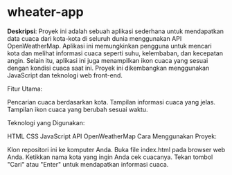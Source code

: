 # wheater-app

**Deskripsi**:
Proyek ini adalah sebuah aplikasi sederhana untuk mendapatkan data cuaca dari kota-kota di seluruh dunia menggunakan API OpenWeatherMap. Aplikasi ini memungkinkan pengguna untuk mencari kota dan melihat informasi cuaca seperti suhu, kelembaban, dan kecepatan angin. Selain itu, aplikasi ini juga menampilkan ikon cuaca yang sesuai dengan kondisi cuaca saat ini. Proyek ini dikembangkan menggunakan JavaScript dan teknologi web front-end.

Fitur Utama:

Pencarian cuaca berdasarkan kota.
Tampilan informasi cuaca yang jelas.
Tampilan ikon cuaca yang berubah sesuai waktu.

Teknologi yang Digunakan:

HTML
CSS
JavaScript
API OpenWeatherMap
Cara Menggunakan Proyek:

Klon repositori ini ke komputer Anda.
Buka file index.html pada browser web Anda.
Ketikkan nama kota yang ingin Anda cek cuacanya.
Tekan tombol "Cari" atau "Enter" untuk mendapatkan informasi cuaca.
